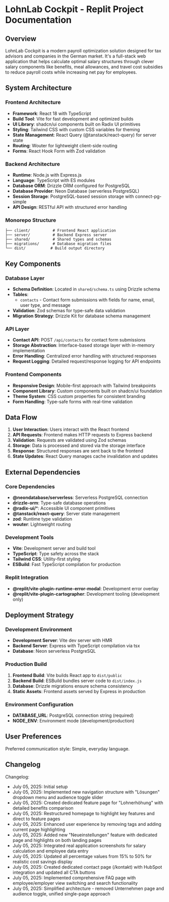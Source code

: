# LohnLab Cockpit - Replit Project Documentation

## Overview

LohnLab Cockpit is a modern payroll optimization solution designed for tax advisors and companies in the German market. It's a full-stack web application that helps calculate optimal salary structures through clever salary components like benefits, meal allowances, and travel cost subsidies to reduce payroll costs while increasing net pay for employees.

## System Architecture

### Frontend Architecture
- **Framework**: React 18 with TypeScript
- **Build Tool**: Vite for fast development and optimized builds
- **UI Library**: shadcn/ui components built on Radix UI primitives
- **Styling**: Tailwind CSS with custom CSS variables for theming
- **State Management**: React Query (@tanstack/react-query) for server state
- **Routing**: Wouter for lightweight client-side routing
- **Forms**: React Hook Form with Zod validation

### Backend Architecture
- **Runtime**: Node.js with Express.js
- **Language**: TypeScript with ES modules
- **Database ORM**: Drizzle ORM configured for PostgreSQL
- **Database Provider**: Neon Database (serverless PostgreSQL)
- **Session Storage**: PostgreSQL-based session storage with connect-pg-simple
- **API Design**: RESTful API with structured error handling

### Monorepo Structure
```
├── client/          # Frontend React application
├── server/          # Backend Express server
├── shared/          # Shared types and schemas
├── migrations/      # Database migration files
└── dist/           # Build output directory
```

## Key Components

### Database Layer
- **Schema Definition**: Located in `shared/schema.ts` using Drizzle schema
- **Tables**: 
  - `contacts` - Contact form submissions with fields for name, email, user type, and message
- **Validation**: Zod schemas for type-safe data validation
- **Migration Strategy**: Drizzle Kit for database schema management

### API Layer
- **Contact API**: POST `/api/contacts` for contact form submissions
- **Storage Abstraction**: Interface-based storage layer with in-memory implementation
- **Error Handling**: Centralized error handling with structured responses
- **Request Logging**: Detailed request/response logging for API endpoints

### Frontend Components
- **Responsive Design**: Mobile-first approach with Tailwind breakpoints
- **Component Library**: Custom components built on shadcn/ui foundation
- **Theme System**: CSS custom properties for consistent branding
- **Form Handling**: Type-safe forms with real-time validation

## Data Flow

1. **User Interaction**: Users interact with the React frontend
2. **API Requests**: Frontend makes HTTP requests to Express backend
3. **Validation**: Requests are validated using Zod schemas
4. **Storage**: Data is processed and stored via the storage interface
5. **Response**: Structured responses are sent back to the frontend
6. **State Updates**: React Query manages cache invalidation and updates

## External Dependencies

### Core Dependencies
- **@neondatabase/serverless**: Serverless PostgreSQL connection
- **drizzle-orm**: Type-safe database operations
- **@radix-ui/***: Accessible UI component primitives
- **@tanstack/react-query**: Server state management
- **zod**: Runtime type validation
- **wouter**: Lightweight routing

### Development Tools
- **Vite**: Development server and build tool
- **TypeScript**: Type safety across the stack
- **Tailwind CSS**: Utility-first styling
- **ESBuild**: Fast TypeScript compilation for production

### Replit Integration
- **@replit/vite-plugin-runtime-error-modal**: Development error overlay
- **@replit/vite-plugin-cartographer**: Development tooling (development only)

## Deployment Strategy

### Development Environment
- **Development Server**: Vite dev server with HMR
- **Backend Server**: Express with TypeScript compilation via tsx
- **Database**: Neon serverless PostgreSQL

### Production Build
1. **Frontend Build**: Vite builds React app to `dist/public`
2. **Backend Build**: ESBuild bundles server code to `dist/index.js`
3. **Database**: Drizzle migrations ensure schema consistency
4. **Static Assets**: Frontend assets served by Express in production

### Environment Configuration
- **DATABASE_URL**: PostgreSQL connection string (required)
- **NODE_ENV**: Environment mode (development/production)

## User Preferences

Preferred communication style: Simple, everyday language.

## Changelog

Changelog:
- July 05, 2025: Initial setup
- July 05, 2025: Implemented new navigation structure with "Lösungen" dropdown menu and audience toggle slider
- July 05, 2025: Created dedicated feature page for "Lohnerhöhung" with detailed benefits comparison
- July 05, 2025: Restructured homepage to highlight key features and direct to feature pages
- July 05, 2025: Enhanced user experience by removing tags and adding current page highlighting
- July 05, 2025: Added new "Neueinstellungen" feature with dedicated page and highlights on both landing pages
- July 05, 2025: Integrated real application screenshots for salary calculation and employee data entry
- July 05, 2025: Updated all percentage values from 15% to 50% for realistic cost savings display
- July 05, 2025: Created dedicated contact page (/kontakt) with HubSpot integration and updated all CTA buttons
- July 05, 2025: Implemented comprehensive FAQ page with employee/employer view switching and search functionality
- July 05, 2025: Simplified architecture - removed Unternehmen page and audience toggle, unified single-page approach